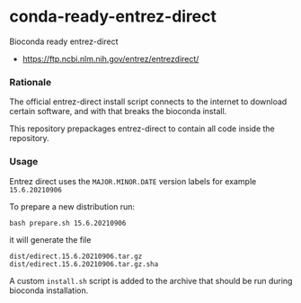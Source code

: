 # conda-ready-entrez-direct

Bioconda ready entrez-direct

* https://ftp.ncbi.nlm.nih.gov/entrez/entrezdirect/

### Rationale

The official entrez-direct install script connects to the internet to download certain software, and with that breaks the bioconda install.

This repository prepackages entrez-direct to contain all code inside the repository.

### Usage

Entrez direct uses the  `MAJOR.MINOR.DATE` version labels for example `15.6.20210906`

To prepare a new distribution run:

    bash prepare.sh 15.6.20210906

it will generate the file

    dist/edirect.15.6.20210906.tar.gz
    dist/edirect.15.6.20210906.tar.gz.sha

A custom `install.sh` script is added to the archive that should be run during bioconda installation.


